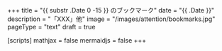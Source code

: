 +++
title = "{{ substr .Date 0 -15 }} のブックマーク"
date =  "{{ .Date }}"
description = "「XXX」他"
image = "/images/attention/bookmarks.jpg"
pageType = "text"
draft = true

[scripts]
  mathjax = false
  mermaidjs = false
+++

<!-- eof -->
